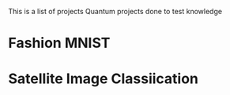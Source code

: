 This is a list of projects Quantum projects done to test knowledge

# Fashion MNIST

# Satellite Image Classiication

